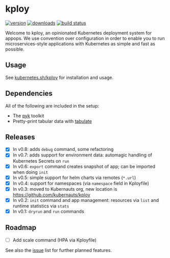 # kploy

[![version](https://img.shields.io/pypi/v/kploy.svg)](https://pypi.python.org/pypi/kploy/)
[![downloads](https://img.shields.io/pypi/dm/kploy.svg)](https://pypi.python.org/pypi/kploy/)
[![build status](https://travis-ci.org/kubernauts/kploy.svg?branch=master)](https://travis-ci.org/kubernauts/kploy)

Welcome to kploy, an opinionated Kubernetes deployment system for appops.
We use convention over configuration in order to enable you to run 
microservices-style applications with Kubernetes as simple and fast as possible.

## Usage

See [kubernetes.sh/kploy](http://kubernetes.sh/kploy/) for installation and usage.

## Dependencies

All of the following are included in the setup:

* The [pyk](https://github.com/kubernauts/pyk) toolkit
* Pretty-print tabular data with [tabulate](https://pypi.python.org/pypi/tabulate)

## Releases

- [x] In v0.8: adds `debug` command, some refactoring
- [x] In v0.7: adds support for environment data: automagic handling of Kubernetes Secrets on `run`
- [x] In v0.6: `export` command creates snapshot of app; can be imported when doing `init`
- [x] In v0.5: simple support for helm charts via remotes (`*.url`)
- [x] In v0.4: support for namespaces (via `namespace` field in Kployfile)
- [x] In v0.3: moved to Kubernauts org, new location is https://github.com/kubernauts/kploy 
- [x] In v0.2: `init` command and app management: resources via `list` and runtime statistics via `stats`
- [x] In v0.1: `dryrun` and `run` commands

## Roadmap

- [ ] Add scale command (HPA via Kployfile)

See also the [issue](https://github.com/kubernauts/kploy/issues) list for further planned features.